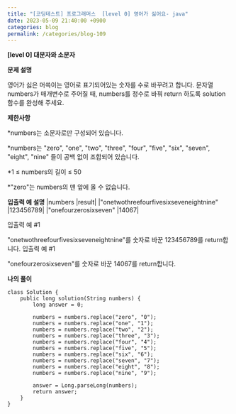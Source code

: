 ```yaml
---
title: "[코딩테스트] 프로그래머스  [level 0] 영어가 싫어요- java"
date: 2023-05-09 21:40:00 +0900
categories: blog
permalink: /categories/blog-109
---
```



**[level 0] 대문자와 소문자**



**문제 설명**

영어가 싫은 머쓱이는 영어로 표기되어있는 숫자를 수로 바꾸려고 합니다. 문자열 numbers가 매개변수로 주어질 때, numbers를 정수로 바꿔 return 하도록 solution 함수를 완성해 주세요.






**제한사항**

*numbers는 소문자로만 구성되어 있습니다.

*numbers는 "zero", "one", "two", "three", "four", "five", "six", "seven", "eight", "nine" 들이 공백 없이 조합되어 있습니다.

*1 ≤ numbers의 길이 ≤ 50

*"zero"는 numbers의 맨 앞에 올 수 없습니다.




**입출력 예 설명**
|numbers	|result|
|"onetwothreefourfivesixseveneightnine"	|123456789|
|"onefourzerosixseven"	|14067|


입출력 예 #1

"onetwothreefourfivesixseveneightnine"를 숫자로 바꾼 123456789를 return합니다.
입출력 예 #1

"onefourzerosixseven"를 숫자로 바꾼 14067를 return합니다.


**나의 풀이**

```
class Solution {
    public long solution(String numbers) {
        long answer = 0;
        
        numbers = numbers.replace("zero", "0");
        numbers = numbers.replace("one", "1");
        numbers = numbers.replace("two", "2");
        numbers = numbers.replace("three", "3");
        numbers = numbers.replace("four", "4");
        numbers = numbers.replace("five", "5");
        numbers = numbers.replace("six", "6");
        numbers = numbers.replace("seven", "7");
        numbers = numbers.replace("eight", "8");
        numbers = numbers.replace("nine", "9");
        
        answer = Long.parseLong(numbers);
        return answer;
    }
}

```


